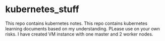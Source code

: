 # kubernetes_stuff
This repo contains kubernetes notes.
This repo contains kubernetes learning documents based on my understanding. PLease use on your own risks.
I have created VM instance with one master and 2 worker nodes.


